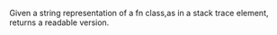 Given a string representation of a fn class,as in a stack trace element, returns a readable version.